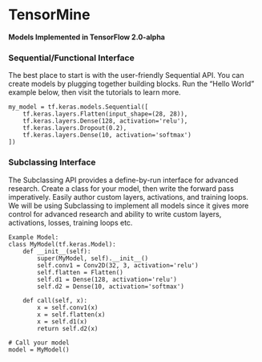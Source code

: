 # TensorMine
**Models Implemented in TensorFlow 2.0-alpha**


### Sequential/Functional Interface
The best place to start is with the user-friendly Sequential API. You can create models by plugging together building blocks. Run the “Hello World” example below, then visit the tutorials to learn more.

```
my_model = tf.keras.models.Sequential([
    tf.keras.layers.Flatten(input_shape=(28, 28)),
    tf.keras.layers.Dense(128, activation='relu'),
    tf.keras.layers.Dropout(0.2),
    tf.keras.layers.Dense(10, activation='softmax')
])
```


### Subclassing Interface
The Subclassing API provides a define-by-run interface for advanced research. Create a class for your model, then write the forward pass imperatively. Easily author custom layers, activations, and training loops. We will be using Subclassing to implement all models since it gives more control for advanced research and ability to write custom layers, activations, losses, training loops etc.

```
Example Model:
class MyModel(tf.keras.Model):
    def __init__(self):
        super(MyModel, self).__init__()
        self.conv1 = Conv2D(32, 3, activation='relu')
        self.flatten = Flatten()
        self.d1 = Dense(128, activation='relu')
        self.d2 = Dense(10, activation='softmax')

    def call(self, x):
        x = self.conv1(x)
        x = self.flatten(x)
        x = self.d1(x)
        return self.d2(x)

# Call your model
model = MyModel()
```
